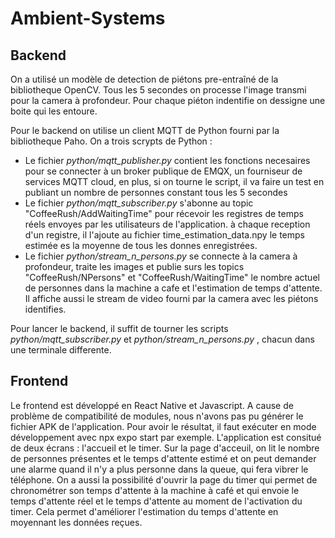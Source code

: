 # Ambient-Systems


## Backend
On a utilisé un modèle de detection de piétons pre-entraîné de la bibliotheque OpenCV. Tous les 5 secondes on processe l'image transmi pour la camera à profondeur. Pour chaque piéton indentifie
on dessigne une boite qui les entoure.

Pour le backend on utilise un client MQTT de Python fourni par la bibliotheque Paho.  On a trois scrypts de Python :
<ul>
  <li>Le fichier <em> python/mqtt_publisher.py </em> contient les fonctions necesaires pour se connecter à un broker publique de EMQX, un fourniseur de services MQTT cloud, en plus, si on tourne le script, il va faire un test en publiant un nombre de personnes constant tous les 5 secondes</li> 
 <li>Le fichier <em> python/mqtt_subscriber.py </em> s'abonne au topic "CoffeeRush/AddWaitingTime" pour récevoir les registres de temps réels envoyes par les utilisateurs de l'application. à chaque reception d'un registre, il l'ajoute au fichier time_estimation_data.npy le temps estimée es la moyenne de tous les donnes enregistrées.</li>
 <li>Le fichier <em> python/stream_n_persons.py </em> se connecte à la camera à profondeur, traite les images et publie surs les topics "CoffeeRush/NPersons" et "CoffeeRush/WaitingTime" le nombre actuel de personnes dans la machine a cafe et l'estimation de temps d'attente. Il affiche aussi le stream de video fourni par la camera avec les piétons identifies. </li>
</ul>

Pour lancer le backend, il suffit de tourner les scripts <em> python/mqtt_subscriber.py </em> et <em> python/stream_n_persons.py </em>, chacun dans une terminale differente.
  
## Frontend
Le frontend est développé en React Native et Javascript. A cause de problème de compatibilité de modules, nous n'avons pas pu générer le fichier APK de l'application. Pour avoir le résultat, il faut exécuter en mode développement avec npx expo start par exemple. L'application est consitué de deux écrans : l'accueil et le timer. Sur la page d'acceuil, on lit le nombre de personnes présentes et le temps d'attente estimé et on peut demander une alarme quand il n'y a plus personne dans la queue, qui fera vibrer le téléphone.
On a aussi la possibilité d'ouvrir la page du timer qui permet de chronométrer son temps d'attente à la machine à café et qui envoie le temps d'attente réel et le temps d'attente au moment de l'activation du timer. Cela permet d'améliorer l'estimation du temps d'attente en moyennant les données reçues.

